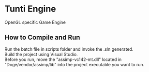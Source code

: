 # Tunti Engine
OpenGL specific Game Engine

## How to Compile and Run
Run the batch file in scripts folder and invoke the .sln generated. <br/>
Build the project using Visual Studio. <br/>
Before you run, move the "assimp-vc142-mt.dll" located in "Doge/vendor/assimp/lib" into the project executable you want to run.
